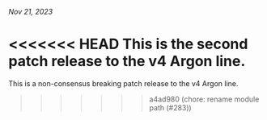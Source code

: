 *Nov 21, 2023*

<<<<<<< HEAD
This is the second patch release to the v4 Argon line.
=======
This is a non-consensus breaking patch release to the v4 Argon line.
>>>>>>> a4ad980 (chore: rename module path (#283))
